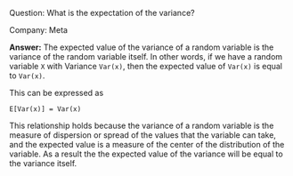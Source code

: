 Question: What is the expectation of the variance?

Company: Meta

**Answer:**
The expected value of the variance of a random variable is the variance of the random variable itself. In other words, if we have a random variable `X` with Variance `Var(x)`, then the expected value of `Var(x)` is equal to `Var(x)`.

This can be expressed as

`E[Var(x)] = Var(x)`

This relationship holds because the variance of a random variable is the measure of dispersion or spread of the values that the variable can take, and the expected value is a measure of the center of the distribution of the variable. As a result the the expected value of the variance will be equal to the variance itself. 